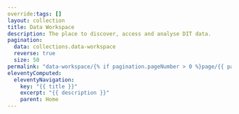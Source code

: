 ```yaml
---
override:tags: []
layout: collection
title: Data Workspace
description: The place to discover, access and analyse DIT data.
pagination:
  data: collections.data-workspace
  reverse: true
  size: 50
permalink: "data-workspace/{% if pagination.pageNumber > 0 %}page/{{ pagination.pageNumber + 1 }}{% endif %}/"
eleventyComputed:
  eleventyNavigation:
    key: "{{ title }}"
    excerpt: "{{ description }}"
    parent: Home
---
```


